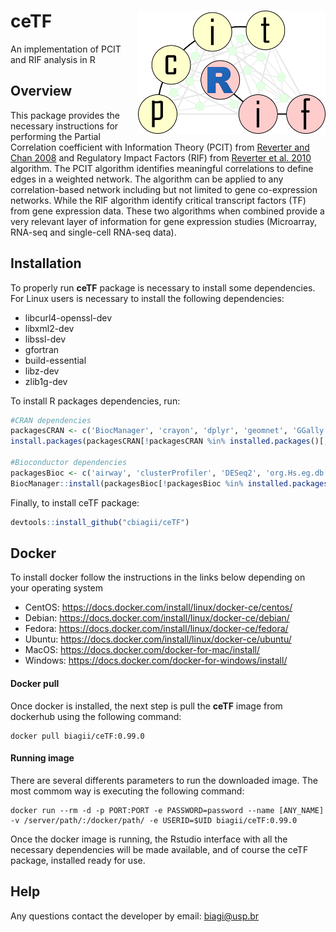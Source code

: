 # ceTF <img src="vignettes/logo.png" align="right" width="300" />
An implementation of PCIT and RIF analysis in R

## Overview
This package provides the necessary instructions for performing the Partial Correlation coefficient with Information Theory (PCIT) from [Reverter and Chan 2008](https://doi.org/10.1093/bioinformatics/btn482) and Regulatory Impact Factors (RIF) from [Reverter et al. 2010](https://doi.org/10.1093/bioinformatics/btq051) algorithm. The PCIT algorithm identifies meaningful correlations to define edges in a weighted network. The algorithm can be applied to any correlation-based network including but not limited to gene co-expression networks. While the RIF algorithm identify critical transcript factors (TF) from gene expression data. These two algorithms when combined provide a very relevant layer of information for gene expression studies (Microarray, RNA-seq and single-cell RNA-seq data).

## Installation
To properly run <b>ceTF</b> package is necessary to install some dependencies. For Linux users is necessary to install the following dependencies:
* libcurl4-openssl-dev
* libxml2-dev 
* libssl-dev
* gfortran
* build-essential
* libz-dev 
* zlib1g-dev

To install R packages dependencies, run:
```R
#CRAN dependencies
packagesCRAN <- c('BiocManager', 'crayon', 'dplyr', 'geomnet', 'GGally', 'ggplot2', 'ggpubr', 'ggrepel', 'kableExtra', 'knitr', 'network', 'pbapply', 'reshape2', 'rmarkdown', 'scales', 'testthat', 'tidyr')
install.packages(packagesCRAN[!packagesCRAN %in% installed.packages()[,1]])

#Bioconductor dependencies
packagesBioc <- c('airway', 'clusterProfiler', 'DESeq2', 'org.Hs.eg.db', 'SummarizedExperiment')
BiocManager::install(packagesBioc[!packagesBioc %in% installed.packages()[,1]])
```

Finally, to install ceTF package:
```R
devtools::install_github("cbiagii/ceTF")
```

## Docker
To install docker follow the instructions in the links below depending on your operating system
* CentOS: https://docs.docker.com/install/linux/docker-ce/centos/
* Debian: https://docs.docker.com/install/linux/docker-ce/debian/
* Fedora: https://docs.docker.com/install/linux/docker-ce/fedora/
* Ubuntu: https://docs.docker.com/install/linux/docker-ce/ubuntu/
* MacOS: https://docs.docker.com/docker-for-mac/install/
* Windows: https://docs.docker.com/docker-for-windows/install/

#### Docker pull
Once docker is installed, the next step is pull the **ceTF** image from dockerhub using the following command:
```docker
docker pull biagii/ceTF:0.99.0
```

#### Running image
There are several differents parameters to run the downloaded image. The most commom way is executing the following command:
```docker
docker run --rm -d -p PORT:PORT -e PASSWORD=password --name [ANY_NAME] -v /server/path/:/docker/path/ -e USERID=$UID biagii/ceTF:0.99.0
```
Once the docker image is running, the Rstudio interface with all the necessary dependencies will be made available, and of course the ceTF package, installed ready for use.

## Help
<p>Any questions contact the developer by email: <a href="#">biagi@usp.br</a></p>

